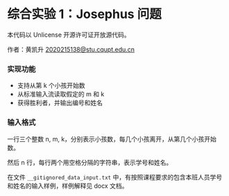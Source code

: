 # 综合实验 1：Josephus 问题

本代码以 Unlicense 开源许可证开放源代码。

作者：黄凯升 <2020215138@stu.cqupt.edu.cn>

### 实现功能

- 支持从第 k 个小孩开始数
- 从标准输入流读取假定的 m 和 k
- 获得胜利者，并输出编号和姓名

### 输入格式

一行三个整数 n, m, k，分别表示小孩数，每几个小孩离开，从第几个小孩开始数。

然后 n 行，每行两个用空格分隔的字符串，表示学号和姓名。

在文件 `__gitignored_data_input.txt` 中，有按照课程要求的包含本班人员学号和姓名的输入样例，样例解释见 docx 文档。

